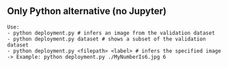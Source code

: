 ## Only Python alternative (no Jupyter)

```
Use:
- python deployment.py # infers an image from the validation dataset
- python deployment.py dataset # shows a subset of the validation dataset
- python deployment.py <filepath> <label> # infers the specified image
-> Example: python deployment.py ./MyNumberIs6.jpg 6
```